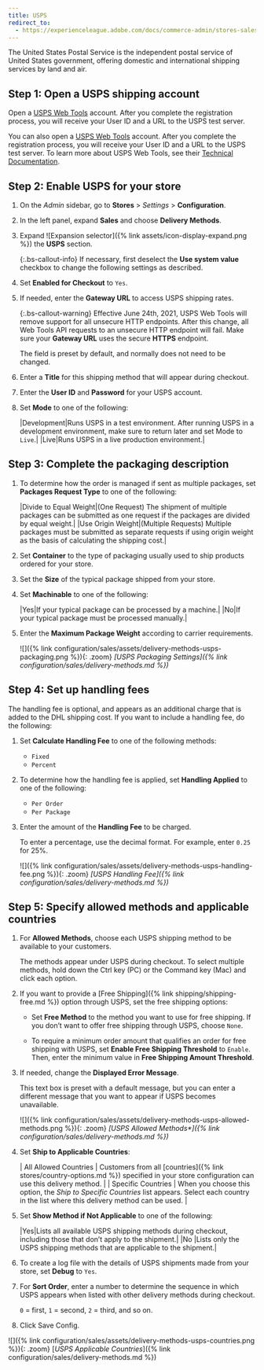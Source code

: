 ```yaml
---
title: USPS
redirect_to:
  - https://experienceleague.adobe.com/docs/commerce-admin/stores-sales/delivery/shipping-carriers/usps.html
---
```


The United States Postal Service is the independent postal service of United States government, offering domestic and international shipping services by land and air.

## Step 1: Open a USPS shipping account

Open a [USPS Web Tools][1] account. After you complete the registration process, you will receive your User ID and a URL to the USPS test server.

You can also open a [USPS Web Tools][1] account. After you complete the registration process, you will receive your User ID and a URL to the USPS test server. To learn more about USPS Web Tools, see their [Technical Documentation][2].

## Step 2: Enable USPS for your store

1. On the _Admin_ sidebar, go to **Stores** > _Settings_ > **Configuration**.

1. In the left panel, expand **Sales** and choose **Delivery Methods**.

1. Expand ![Expansion selector]({% link assets/icon-display-expand.png %}) the **USPS** section.

   {:.bs-callout-info}
   If necessary, first deselect the **Use system value** checkbox to change the following settings as described.

1. Set **Enabled for Checkout** to `Yes`.

1. If needed, enter the **Gateway URL** to access USPS shipping rates.

   {:.bs-callout-warning}
   Effective June 24th, 2021, USPS Web Tools will remove support for all unsecure HTTP endpoints. After this change, all Web Tools API requests to an unsecure HTTP endpoint will fail. Make sure your **Gateway URL** uses the secure **HTTPS** endpoint.

   The field is preset by default, and normally does not need to be changed.

1. Enter a **Title** for this shipping method that will appear during checkout.

1. Enter the **User ID** and **Password** for your USPS account.

1. Set **Mode** to one of the following:

   |Development|Runs USPS in a test environment. After running USPS in a development environment, make sure to return later and set Mode to `Live`.|
   |Live|Runs USPS in a live production environment.|

## Step 3: Complete the packaging description

1. To determine how the order is managed if sent as multiple packages, set **Packages Request Type** to one of the following:

   |Divide to Equal Weight|(One Request) The shipment of multiple packages can be submitted as one request if the packages are divided by equal weight.|
   |Use Origin Weight|(Multiple Requests) Multiple packages must be submitted as separate requests if using origin weight as the basis of calculating the shipping cost.|

1. Set **Container** to the type of packaging usually used to ship products ordered for your store.

1. Set the **Size** of the typical package shipped from your store.

1. Set **Machinable** to one of the following:

   |Yes|If your typical package can be processed by a machine.|
   |No|If your typical package must be processed manually.|

1. Enter the **Maximum Package Weight** according to carrier requirements.

   ![]({% link configuration/sales/assets/delivery-methods-usps-packaging.png %}){: .zoom}
   _[USPS Packaging Settings]({% link configuration/sales/delivery-methods.md %})_

## Step 4: Set up handling fees

The handling fee is optional, and appears as an additional charge that is added to the DHL shipping cost. If you want to include a handling fee, do the following:

1. Set **Calculate Handling Fee** to one of the following methods:

   * `Fixed`
   * `Percent`

1. To determine how the handling fee is applied, set **Handling Applied** to one of the following:

   * `Per Order`
   * `Per Package`

1. Enter the amount of the **Handling Fee** to be charged.

   To enter a percentage, use the decimal format. For example, enter `0.25` for 25%.

   ![]({% link configuration/sales/assets/delivery-methods-usps-handling-fee.png %}){: .zoom}
   _[USPS Handling Fee]({% link configuration/sales/delivery-methods.md %})_

## Step 5: Specify allowed methods and applicable countries

1. For **Allowed Methods**, choose each USPS shipping method to be available to your customers.

   The methods appear under USPS during checkout. To select multiple methods, hold down the Ctrl key (PC) or the Command key (Mac) and click each option.

1. If you want to provide a [Free Shipping]({% link shipping/shipping-free.md %}) option through USPS, set the free shipping options:

   * Set **Free Method** to the method you want to use for free shipping. If you don’t want to offer free shipping through USPS, choose `None`.

   * To require a minimum order amount that qualifies an order for free shipping with USPS, set **Enable Free Shipping Threshold** to `Enable`. Then, enter the minimum value in **Free Shipping Amount Threshold**.

1. If needed, change the **Displayed Error Message**.

   This text box is preset with a default message, but you can enter a different message that you want to appear if USPS becomes unavailable.

   ![]({% link configuration/sales/assets/delivery-methods-usps-allowed-methods.png %}){: .zoom}
   _[USPS Allowed Methods*]({% link configuration/sales/delivery-methods.md %})_

1. Set **Ship to Applicable Countries**:

   | All Allowed Countries | Customers from all [countries]({% link stores/country-options.md %}) specified in your store configuration can use this delivery method. |
   | Specific Countries | When you choose this option, the _Ship to Specific Countries_ list appears. Select each country in the list where this delivery method can be used. |

1. Set **Show Method if Not Applicable** to one of the following:

   |Yes|Lists all available USPS shipping methods during checkout, including those that don’t apply to the shipment.|
   |No |Lists only the USPS shipping methods that are applicable to the shipment.|

1. To create a log file with the details of USPS shipments made from your store, set **Debug** to `Yes`.

1. For **Sort Order**, enter a number to determine the sequence in which USPS appears when listed with other delivery methods during checkout.

   `0` = first, `1` = second, `2` = third, and so on.

1. Click <span class="btn">Save Config</span>.

![]({% link configuration/sales/assets/delivery-methods-usps-countries.png %}){: .zoom}
[*USPS Applicable Countries*]({% link configuration/sales/delivery-methods.md %})

[1]: https://secure.shippingapis.com/registration/
[2]: https://www.usps.com/business/web-tools-apis/technical-documentation.htm
